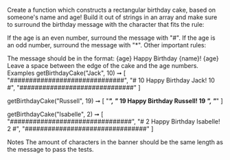 Create a function which constructs a rectangular birthday cake, based on someone's name and age! Build it out of strings in an array and make sure to surround the birthday message with the character that fits the rule:

If the age is an even number, surround the message with "#".
If the age is an odd number, surround the message with "*".
Other important rules:

The message should be in the format: {age} Happy Birthday {name}! {age}
Leave a space between the edge of the cake and the age numbers.
Examples
getBirthdayCake("Jack", 10) ➞ [
  "##############################",
  "# 10 Happy Birthday Jack! 10 #",
  "##############################"
]

getBirthdayCake("Russell", 19) ➞ [
  "*********************************",
  "* 19 Happy Birthday Russell! 19 *",
  "*********************************"
]

getBirthdayCake("Isabelle", 2) ➞ [
  "################################",
  "# 2 Happy Birthday Isabelle! 2 #",
  "################################"
]

Notes
The amount of characters in the banner should be the same length as the message to pass the tests.